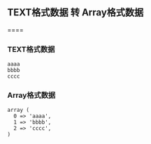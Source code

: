 ## TEXT格式数据 转 Array格式数据

====
### TEXT格式数据
```
aaaa
bbbb
cccc
```

### Array格式数据
```
array (
  0 => 'aaaa',
  1 => 'bbbb',
  2 => 'cccc',
)
```
